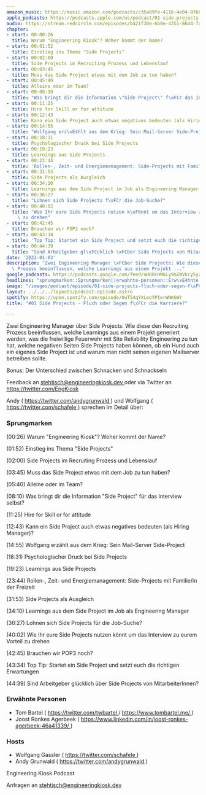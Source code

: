 ```yaml
---
amazon_music: https://music.amazon.com/podcasts/c35a09fe-4116-4e04-8f68-77d61b112e46/episodes/82a2063e-d02c-4eeb-9b84-065508064f7a/engineering-kiosk-01-side-projects---fluch-oder-segen-f%C3%BCr-die-karriere
apple_podcasts: https://podcasts.apple.com/us/podcast/01-side-projects-fluch-oder-segen-f%C3%BCr-die-karriere/id1603082924?i=1000546793663
audio: https://stream.redcircle.com/episodes/b421f30e-6b8e-4351-8644-7a89b1343287/stream.mp3
chapter:
- start: 00:00:26
  title: Warum "Engineering Kiosk"? Woher kommt der Name?
- start: 00:01:52
  title: Einstieg ins Thema "Side Projects"
- start: 00:02:00
  title: Side Projects im Recruiting Prozess und Lebenslauf
- start: 00:03:45
  title: Muss das Side Project etwas mit dem Job zu tun haben?
- start: 00:05:40
  title: Alleine oder im Team?
- start: 00:08:10
  title: "Was bringt dir die Information \"Side Project\" f\xFCr das Interview selbst?"
- start: 00:11:25
  title: Hire for Skill or for attitude
- start: 00:12:43
  title: Kann ein Side Project auch etwas negatives bedeuten (als Hiring Manager)?
- start: 00:14:55
  title: "Wolfgang erz\xE4hlt aus dem Krieg: Sein Mail-Server Side-Project"
- start: 00:18:31
  title: Psychologischer Druck bei Side Projects
- start: 00:19:23
  title: Learnings aus Side Projects
- start: 00:23:44
  title: 'Rollen-, Zeit- und Energiemanagement: Side-Projects mit Familie/in der Freizeit'
- start: 00:31:53
  title: Side Projects als Ausgleich
- start: 00:34:10
  title: Learnings aus dem Side Project im Job als Engineering Manager
- start: 00:36:27
  title: "Lohnen sich Side Projects f\xFCr die Job-Suche?"
- start: 00:40:02
  title: "Wie Ihr eure Side Projects nutzen k\xF6nnt um das Interview zu eurem Vorteil\
    \ zu drehen"
- start: 00:42:45
  title: Brauchen wir POP3 noch?
- start: 00:43:34
  title: 'Top Tip: Startet ein Side Project und setzt euch die richtigen Erwartungen'
- start: 00:44:39
  title: "Sind Arbeitgeber gl\xFCcklich \xFCber Side Projects von MitarbeiterInnen?"
date: '2022-01-03'
description: "Zwei Engineering Manager \xFCber Side Projects: Wie diese den Recruiting\
  \ Prozess beeinflussen, welche Learnings aus einem Projekt ..."
google_podcasts: https://podcasts.google.com/feed/aHR0cHM6Ly9mZWVkcy5yZWRjaXJjbGUuY29tLzBlY2ZkZmQ3LWZkYTEtNGMzZC05NTE1LTQ3NjcyN2Y5ZGY1ZQ/episode/NTA2NGE1MTMtOWNlMC00NzNlLWEyN2ItOWY5NDY3ODkwNGQw?sa=X&ved=0CAUQkfYCahcKEwi4xMSxj4L4AhUAAAAAHQAAAAAQNQ
headlines: "sprungmarken::Sprungmarken||erwahnte-personen::Erw\xE4hnte Personen||hosts::Hosts"
image: "/images/podcast/episode/01-side-projects-fluch-oder-segen-f\xFCr-die-karriere.jpg"
layout: ../../../layouts/podcast-episode.astro
spotify: https://open.spotify.com/episode/0uT54qYXLeoYPIerWNK6WY
title: "#01 Side Projects - Fluch oder Segen f\xFCr die Karriere?"

---
```


<p class="mb-6 text-base md:text-lg text-coolGray-500">
   Zwei Engineering Manager über Side Projects: Wie diese den Recruiting Prozess beeinflussen, welche Learnings aus einem Projekt generiert werden, was die freiwillige Feuerwehr mit Site Reliability Engineering zu tun hat, welche negativen Seiten Side Projects haben können, ob ein Hund auch ein eigenes Side Project ist und warum man nicht seinen eigenen Mailserver betreiben sollte.
  </p>
  <p class="mb-6 text-base md:text-lg text-coolGray-500">
   Bonus: Der Unterschied zwischen Schnacken und Schnackseln
  </p>
  <p class="mb-6 text-base md:text-lg text-coolGray-500">
   Feedback an
   <a class="underline hover:no-underline" href="mailto:stehtisch@engineeringkiosk.dev" rel="nofollow">
    stehtisch@engineeringkiosk.dev
   </a>
   oder via Twitter an
   <a class="underline hover:no-underline" href="https://twitter.com/EngKiosk" rel="nofollow">
    https://twitter.com/EngKiosk
   </a>
  </p>
  <p class="mb-6 text-base md:text-lg text-coolGray-500">
   Andy (
   <a class="underline hover:no-underline" href="https://twitter.com/andygrunwald" rel="nofollow">
    https://twitter.com/andygrunwald
   </a>
   ) und Wolfgang (
   <a class="underline hover:no-underline" href="https://twitter.com/schafele" rel="nofollow">
    https://twitter.com/schafele
   </a>
   ) sprechen im Detail über:
  </p>
  <h3 class="mb-4 text-2xl md:text-3xl font-semibold text-coolGray-800" id="sprungmarken">
   Sprungmarken
  </h3>
  <p class="mb-6 text-base md:text-lg text-coolGray-500">
   (00:26) Warum "Engineering Kiosk"? Woher kommt der Name?
  </p>
  <p class="mb-6 text-base md:text-lg text-coolGray-500">
   (01:52) Einstieg ins Thema "Side Projects"
  </p>
  <p class="mb-6 text-base md:text-lg text-coolGray-500">
   (02:00) Side Projects im Recruiting Prozess und Lebenslauf
  </p>
  <p class="mb-6 text-base md:text-lg text-coolGray-500">
   (03:45) Muss das Side Project etwas mit dem Job zu tun haben?
  </p>
  <p class="mb-6 text-base md:text-lg text-coolGray-500">
   (05:40) Alleine oder im Team?
  </p>
  <p class="mb-6 text-base md:text-lg text-coolGray-500">
   (08:10) Was bringt dir die Information "Side Project" für das Interview selbst?
  </p>
  <p class="mb-6 text-base md:text-lg text-coolGray-500">
   (11:25) Hire for Skill or for attitude
  </p>
  <p class="mb-6 text-base md:text-lg text-coolGray-500">
   (12:43) Kann ein Side Project auch etwas negatives bedeuten (als Hiring Manager)?
  </p>
  <p class="mb-6 text-base md:text-lg text-coolGray-500">
   (14:55) Wolfgang erzählt aus dem Krieg: Sein Mail-Server Side-Project
  </p>
  <p class="mb-6 text-base md:text-lg text-coolGray-500">
   (18:31) Psychologischer Druck bei Side Projects
  </p>
  <p class="mb-6 text-base md:text-lg text-coolGray-500">
   (19:23) Learnings aus Side Projects
  </p>
  <p class="mb-6 text-base md:text-lg text-coolGray-500">
   (23:44) Rollen-, Zeit- und Energiemanagement: Side-Projects mit Familie/in der Freizeit
  </p>
  <p class="mb-6 text-base md:text-lg text-coolGray-500">
   (31:53) Side Projects als Ausgleich
  </p>
  <p class="mb-6 text-base md:text-lg text-coolGray-500">
   (34:10) Learnings aus dem Side Project im Job als Engineering Manager
  </p>
  <p class="mb-6 text-base md:text-lg text-coolGray-500">
   (36:27) Lohnen sich Side Projects für die Job-Suche?
  </p>
  <p class="mb-6 text-base md:text-lg text-coolGray-500">
   (40:02) Wie Ihr eure Side Projects nutzen könnt um das Interview zu eurem Vorteil zu drehen
  </p>
  <p class="mb-6 text-base md:text-lg text-coolGray-500">
   (42:45) Brauchen wir POP3 noch?
  </p>
  <p class="mb-6 text-base md:text-lg text-coolGray-500">
   (43:34) Top Tip: Startet ein Side Project und setzt euch die richtigen Erwartungen
  </p>
  <p class="mb-6 text-base md:text-lg text-coolGray-500">
   (44:39) Sind Arbeitgeber glücklich über Side Projects von MitarbeiterInnen?
  </p>
  <h3 class="mb-4 text-2xl md:text-3xl font-semibold text-coolGray-800" id="erwahnte-personen">
   Erwähnte Personen
  </h3>
  <ul class="list-disc px-5 mb-6 md:px-5 text-base md:text-lg text-coolGray-500">
   <li class="mb-3">
    Tom Bartel (
    <a class="underline hover:no-underline" href="https://twitter.com/twbartel" rel="nofollow">
     https://twitter.com/twbartel
    </a>
    /
    <a class="underline hover:no-underline" href="https://www.tombartel.me/" rel="nofollow">
     https://www.tombartel.me/
    </a>
    )
   </li>
   <li class="mb-3">
    Joost Ronkes Agerbeek (
    <a class="underline hover:no-underline" href="https://www.linkedin.com/in/joost-ronkes-agerbeek-46a41339/" rel="nofollow">
     https://www.linkedin.com/in/joost-ronkes-agerbeek-46a41339/
    </a>
    )
   </li>
  </ul>
  <h3 class="mb-4 text-2xl md:text-3xl font-semibold text-coolGray-800" id="hosts">
   Hosts
  </h3>
  <ul class="list-disc px-5 mb-6 md:px-5 text-base md:text-lg text-coolGray-500">
   <li class="mb-3">
    Wolfgang Gassler (
    <a class="underline hover:no-underline" href="https://twitter.com/schafele" rel="nofollow">
     https://twitter.com/schafele
    </a>
    )
   </li>
   <li class="mb-3">
    Andy Grunwald (
    <a class="underline hover:no-underline" href="https://twitter.com/andygrunwald" rel="nofollow">
     https://twitter.com/andygrunwald
    </a>
    )
   </li>
  </ul>
  <p class="mb-6 text-base md:text-lg text-coolGray-500">
   Engineering Kiosk Podcast
  </p>
  <p class="mb-6 text-base md:text-lg text-coolGray-500">
   Anfragen an
   <a class="underline hover:no-underline" href="mailto:stehtisch@engineeringkiosk.dev" rel="nofollow">
    stehtisch@engineeringkiosk.dev
   </a>
  </p>